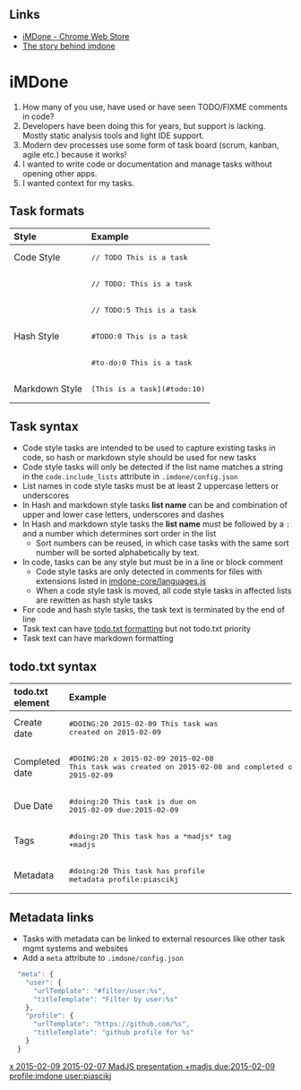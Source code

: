 Links
----
- [iMDone - Chrome Web Store](https://chrome.google.com/webstore/detail/imdone/kchfkmdhgpibgidhdllkbgfnpmefdldl)
- [The story behind imdone](http://blog.imdone.io)

iMDone
====
1. How many of you use, have used or have seen TODO/FIXME comments in code?
2. Developers have been doing this for years, but support is lacking.  Mostly static analysis tools and light IDE support.
3. Modern dev processes use some form of task board (scrum, kanban, agile etc.) because it works!
4. I wanted to write code or documentation and manage tasks without opening other apps.
5. I wanted context for my tasks.

Task formats
----
Style          | Example
:------------- | :----------
Code Style     | <pre>// TODO This is a task</pre>
&nbsp;         | <pre>// TODO: This is a task</pre>
&nbsp;         | <pre>// TODO:5 This is a task</pre>
Hash Style     | <pre>&#35;TODO:0 This is a task</pre>
&nbsp;         | <pre>&#35;to-do:0 This is a task</pre>
Markdown Style | <pre>&#91;This is a task&#93;&#40;&#35;todo:10&#41;</pre>
  
Task syntax
----
- Code style tasks are intended to be used to capture existing tasks in code, so hash or markdown style should be used for new tasks
- Code style tasks will only be detected if the list name matches a string in the `code.include_lists` attribute in `.imdone/config.json`
- List names in code style tasks must be at least 2 uppercase letters or underscores
- In Hash and markdown style tasks **list name** can be and combination of upper and lower case letters, underscores and dashes
- In Hash and markdown style tasks the **list name** must be followed by a `:` and a number which determines sort order in the list
  - Sort numbers can be reused, in which case tasks with the same sort number will be sorted alphabetically by text.
- In code, tasks can be any style but must be in a line or block comment
  - Code style tasks are only detected in comments for files with extensions listed in [imdone-core/languages.js](https://github.com/imdone/imdone-core/blob/master/lib/languages.js)
  - When a code style task is moved, all code style tasks in affected lists are rewitten as hash style tasks
- For code and hash style tasks, the task text is terminated by the end of line
- Task text can have [todo.txt formatting](https://github.com/ginatrapani/todo.txt-cli/wiki/The-Todo.txt-Format) but not todo.txt priority
- Task text can have markdown formatting

todo.txt syntax
----
todo.txt element | Example
:------ | :------
Create date | <pre>&#35;DOING:20 2015-02-09 This task was created on 2015-02-09</pre>
Completed date | <pre>&#35;DOING:20 x 2015-02-09 2015-02-08 This task was created on 2015-02-08 and completed on 2015-02-09</pre>
Due Date | <pre>&#35;doing:20 This task is due on 2015-02-09 due:2015-02-09</pre>
Tags | <pre>&#35;doing:20 This task has a &#42;madjs&#42; tag +madjs</pre>
Metadata | <pre>&#35;doing:20 This task has profile metadata profile:piascikj</pre>

Metadata links
----
- Tasks with metadata can be linked to external resources like other task mgmt systems and websites
- Add a `meta` attribute to `.imdone/config.json`  

```javascript
  "meta": {
    "user": {
      "urlTemplate": "#filter/user:%s",
      "titleTemplate": "Filter by user:%s"
    },
    "profile": {
      "urlTemplate": "https://github.com/%s",
      "titleTemplate": "github profile for %s"
    }
  }
```

[x 2015-02-09 2015-02-07 MadJS presentation +madjs due:2015-02-09 profile:imdone user:piascikj](#DONE:0)
